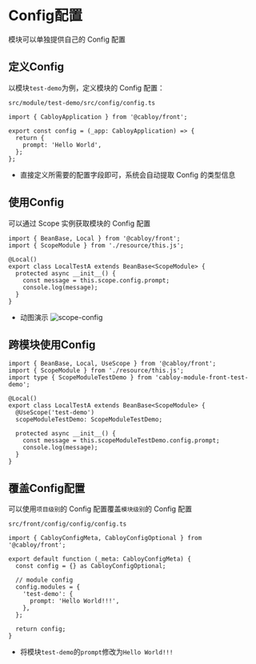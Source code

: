# Config配置

模块可以单独提供自己的 Config 配置

## 定义Config

以模块`test-demo`为例，定义模块的 Config 配置：

`src/module/test-demo/src/config/config.ts`

```typescript{5}
import { CabloyApplication } from '@cabloy/front';

export const config = (_app: CabloyApplication) => {
  return {
    prompt: 'Hello World',
  };
};
```

- 直接定义所需要的配置字段即可，系统会自动提取 Config 的类型信息

## 使用Config

可以通过 Scope 实例获取模块的 Config 配置

```typescript{7-8}
import { BeanBase, Local } from '@cabloy/front';
import { ScopeModule } from './resource/this.js';

@Local()
export class LocalTestA extends BeanBase<ScopeModule> {
  protected async __init__() {
    const message = this.scope.config.prompt;
    console.log(message);
  }
}
```

- 动图演示
  ![scope-config](https://cabloy-1258265067.cos.ap-shanghai.myqcloud.com/image/scope-config.gif)

## 跨模块使用Config

```typescript{3,7-8,11-12}
import { BeanBase, Local, UseScope } from '@cabloy/front';
import { ScopeModule } from './resource/this.js';
import type { ScopeModuleTestDemo } from 'cabloy-module-front-test-demo';

@Local()
export class LocalTestA extends BeanBase<ScopeModule> {
  @UseScope('test-demo')
  scopeModuleTestDemo: ScopeModuleTestDemo;

  protected async __init__() {
    const message = this.scopeModuleTestDemo.config.prompt;
    console.log(message);
  }
}
```

## 覆盖Config配置

可以使用`项目级别`的 Config 配置覆盖`模块级别`的 Config 配置

`src/front/config/config/config.ts`

```typescript{8-10}
import { CabloyConfigMeta, CabloyConfigOptional } from '@cabloy/front';

export default function (_meta: CabloyConfigMeta) {
  const config = {} as CabloyConfigOptional;

  // module config
  config.modules = {
    'test-demo': {
      prompt: 'Hello World!!!',
    },
  };

  return config;
}
```

- 将模块`test-demo`的`prompt`修改为`Hello World!!!`
